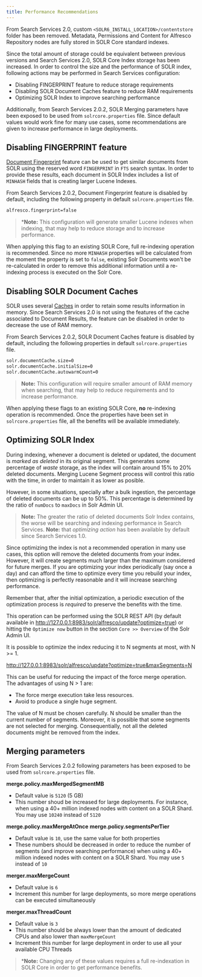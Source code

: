 ```yaml
---
title: Performance Recommendations
---
```


From Search Services 2.0, custom `<SOLR6_INSTALL_LOCATION>/contentstore` folder has been removed. Metadata, Permissions and Content for Alfresco Repository nodes are fully stored in SOLR Core standard indexes.

Since the total amount of storage could be equivalent between previous versions and Search Services 2.0, SOLR Core Index storage has been increased. In order to control the size and the performance of SOLR index, following actions may be performed in Search Services configuration:

* Disabling FINGERPRINT feature to reduce storage requirements
* Disabling SOLR Document Caches feature to reduce RAM requirements
* Optimizing SOLR Index to improve searching performance

Additionally, from Search Services 2.0.2, SOLR Merging parameters have been exposed to be used from `solrcore.properties` file. Since default values would work fine for many use cases, some recommendations are given to increase performance in large deployments.

## Disabling FINGERPRINT feature

[Document Fingerprint](https://docs.alfresco.com/search-services/latest/admin/#document-fingerprints) feature can be used to get similar documents from SOLR using the reserved word `FINGERPRINT` in `FTS` search syntax. In order to provide these results, each document in SOLR Index includes a list of `MINHASH` fields that is creating larger Lucene Indexes.

From Search Services 2.0.2, Document Fingerprint feature is disabled by default, including the following property in default `solrcore.properties` file.

```bash
alfresco.fingerprint=false
```

> ***Note:** This configuration will generate smaller Lucene indexes when indexing, that may help to reduce storage and to increase performance.

When applying this flag to an existing SOLR Core, full re-indexing operation is recommended. Since no more `MINHASH` properties will be calculated from the moment the property is set to `false`, existing Solr Documents won't be re-calculated in order to remove this additional information until a re-indexing process is executed on the Solr Core.

## Disabling SOLR Document Caches

SOLR uses several [Caches](https://solr.apache.org/guide/6_6/query-settings-in-solrconfig.html#QuerySettingsinSolrConfig-Caches) in order to retain some results information in memory. Since Search Services 2.0 is not using the features of the cache associated to Document Results, the feature can be disabled in order to decrease the use of RAM memory.

From Search Services 2.0.2, SOLR Document Caches feature is disabled by default, including the following properties in default `solrcore.properties` file.

```bash
solr.documentCache.size=0
solr.documentCache.initialSize=0
solr.documentCache.autowarmCount=0
```

> **Note:** This configuration will require smaller amount of RAM memory when searching, that may help to reduce requirements and to increase performance.

When applying these flags to an existing SOLR Core, **no** re-indexing operation is recommended. Once the properties have been set in `solrcore.properties` file, all the benefits will be available immediately.

## Optimizing SOLR Index

During indexing, whenever a document is deleted or updated, the document is *marked as deleted* in its original segment. This generates some percentage of *waste* storage, as the index will contain around 15% to 20% deleted documents. Merging Lucene Segment process will control this ratio with the time, in order to maintain it as lower as posible.

However, in some situations, specially after a bulk ingestion, the percentage of deleted documents can be up to 50%. This percentage is determined by the ratio of `numDocs` to `maxDocs` in Solr Admin UI.

> **Note:** The greater the ratio of deleted documents Solr Index contains, the worse will be searching and indexing performance in Search Services.
> **Note:** that *optimizing action* has been available by default since Search Services 1.0.

Since optimizing the index is not a recommended operation in many use cases, this option will remove the deleted documents from your index. However, it will create segments much larger than the maximum considered for future merges. If you are optimizing your index periodically (say once a day) and can afford the time to optimize every time you rebuild your index, then optimizing is perfectly reasonable and it will increase searching performance.

Remember that, after the initial optimization, a periodic execution of the optimization process is *required* to preserve the benefits with the time.

This operation can be performed using the SOLR REST API (by default available in http://127.0.0.1:8983/solr/alfresco/update?optimize=true) or hitting the `Optimize now` button in the section `Core >> Overview` of the Solr Admin UI.

It is possible to optimize the index reducing it to N segments at most, with N >= 1.

http://127.0.0.1:8983/solr/alfresco/update?optimize=true&maxSegments=N

This can be useful for reducing the impact of the force merge operation. The advantages of using N > 1 are:
* The force merge execution take less resources.
* Avoid to produce a single huge segment.

The value of N must be chosen carefully. N should be smaller than the current number of segments. Moreover, it is possible that some segments are not selected for merging. Consequentially, not all the deleted documents might be removed from the index.

## Merging parameters

From Search Services 2.0.2 following parameters has been exposed to be used from `solrcore.properties` file.

**merge.policy.maxMergedSegmentMB**

* Default value is `5120` (5 GB)
* This number shoud be increased for large deployments. For instance, when using a 40+ million indexed nodes with content on a SOLR Shard. You may use `10240` instead of `5120`

**merge.policy.maxMergeAtOnce**
**merge.policy.segmentsPerTier**

* Default value is `10`, use the same value for both properties
* These numbers should be decreased in order to reduce the number of segments (and improve searching performance) when using a 40+ million indexed nodes with content on a SOLR Shard. You may use `5` instead of `10`

**merger.maxMergeCount**

* Default value is `6`
* Increment this number for large deployments, so more merge operations can be executed simultaneously

**merger.maxThreadCount**

* Default value is `3`
* This number should be always lower than the amount of dedicated CPUs and also lower than `maxMergeCount`
* Increment this number for large deployment in order to use all your available CPU Threads

> ***Note:** Changing any of these values requires a full re-indexation in SOLR Core in order to get performance benefits.

